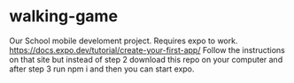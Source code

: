 # walking-game

Our School mobile develoment project.
Requires expo to work.
https://docs.expo.dev/tutorial/create-your-first-app/
Follow the instructions on that site but instead of step 2  download this repo on your computer and after step 3 run npm i and then you can start expo.
